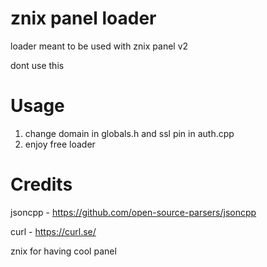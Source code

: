 # znix panel loader
 loader meant to be used with znix panel v2
 
 dont use this

# Usage
1. change domain in globals.h and ssl pin in auth.cpp 
2. enjoy free loader

# Credits

jsoncpp - https://github.com/open-source-parsers/jsoncpp

curl - https://curl.se/

znix for having cool panel
